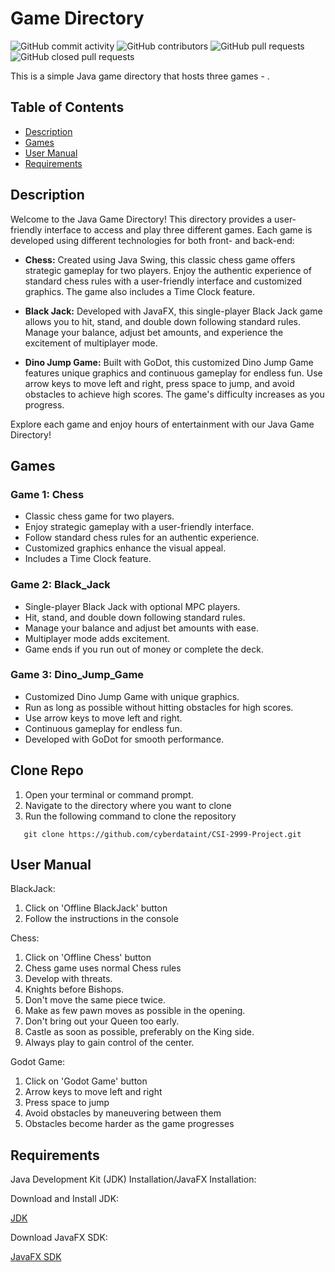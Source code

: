 # Game Directory

![GitHub commit activity](https://img.shields.io/github/commit-activity/y/cyberdataint/CSI-2999-Project)
![GitHub contributors](https://img.shields.io/github/contributors/cyberdataint/CSI-2999-Project)
![GitHub pull requests](https://img.shields.io/github/issues-pr/cyberdataint/CSI-2999-Project)
![GitHub closed pull requests](https://img.shields.io/github/issues-pr-closed/cyberdataint/CSI-2999-Project)



This is a simple Java game directory that hosts three games - .

## Table of Contents
- [Description](#description)
- [Games](#games)
- [User Manual](#user-manual)
- [Requirements](#requirements)



## Description

Welcome to the Java Game Directory! This directory provides a user-friendly interface to access and play three different games. Each game is developed using different technologies for both front- and back-end:

- **Chess:** Created using Java Swing, this classic chess game offers strategic gameplay for two players. Enjoy the authentic experience of standard chess rules with a user-friendly interface and customized graphics. The game also includes a Time Clock feature.
  
- **Black Jack:** Developed with JavaFX, this single-player Black Jack game allows you to hit, stand, and double down following standard rules. Manage your balance, adjust bet amounts, and experience the excitement of multiplayer mode.
  
- **Dino Jump Game:** Built with GoDot, this customized Dino Jump Game features unique graphics and continuous gameplay for endless fun. Use arrow keys to move left and right, press space to jump, and avoid obstacles to achieve high scores. The game's difficulty increases as you progress.

Explore each game and enjoy hours of entertainment with our Java Game Directory!


## Games

### Game 1: Chess
- Classic chess game for two players.
- Enjoy strategic gameplay with a user-friendly interface.
- Follow standard chess rules for an authentic experience.
- Customized graphics enhance the visual appeal.
- Includes a Time Clock feature.

### Game 2: Black_Jack
- Single-player Black Jack with optional MPC players.
- Hit, stand, and double down following standard rules.
- Manage your balance and adjust bet amounts with ease.
- Multiplayer mode adds excitement.
- Game ends if you run out of money or complete the deck.

### Game 3: Dino_Jump_Game
- Customized Dino Jump Game with unique graphics.
- Run as long as possible without hitting obstacles for high scores.
- Use arrow keys to move left and right.
- Continuous gameplay for endless fun.
- Developed with GoDot for smooth performance.

## Clone Repo


   1. Open your terminal or command prompt.
   2. Navigate to the directory where you want to clone
   3. Run the following command to clone the repository

~~~
   git clone https://github.com/cyberdataint/CSI-2999-Project.git
~~~

## User Manual

BlackJack: 
  1. Click on 'Offline BlackJack' button
  2. Follow the instructions in the console

Chess:
  1. Click on 'Offline Chess' button
  2. Chess game uses normal Chess rules
  3. Develop with threats.
  4. Knights before Bishops.
  5. Don't move the same piece twice.
  6. Make as few pawn moves as possible in the opening.
  7. Don't bring out your Queen too early.
  8. Castle as soon as possible, preferably on the King side.
  9. Always play to gain control of the center.

Godot Game:
  1. Click on 'Godot Game' button
  2. Arrow keys to move left and right
  3. Press space to jump
  4. Avoid obstacles by maneuvering between them
  5. Obstacles become harder as the game progresses

## Requirements

Java Development Kit (JDK) Installation/JavaFX Installation:

Download and Install JDK:

[JDK](https://www.oracle.com/java/technologies/javase-jdk8-downloads.html)

Download JavaFX SDK:


[JavaFX SDK](https://openjfx.io/)